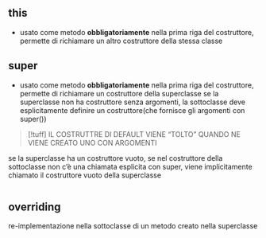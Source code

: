## this
- usato come metodo **obbligatoriamente** nella prima riga del costruttore, permette di richiamare un altro costruttore della stessa classe
## super
- usato come metodo **obbligatoriamente** nella prima riga del costruttore, permette di richiamare un costruttore della superclasse
se la superclasse non ha costruttore senza argomenti, la sottoclasse deve esplicitamente definire un costruttore(che fornisce gli argomenti con super())
>[!tuff] IL COSTRUTTRE DI DEFAULT VIENE “TOLTO” QUANDO NE VIENE CREATO UNO CON ARGOMENTI

se la superclasse ha un costruttore vuoto, se nel costruttore della sottoclasse non c’è una chiamata esplicita con super, viene implicitamente chiamato il costruttore vuoto della superclasse

```java

```

## overriding
re-implementazione nella sottoclasse di un metodo creato nella superclasse